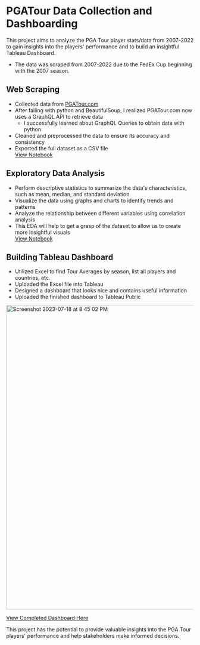 # PGATour Data Collection and Dashboarding
This project aims to analyze the PGA Tour player stats/data from 2007-2022 to gain insights into the players' performance and to build an insightful Tableau Dashboard. 
- The data was scraped from 2007-2022 due to the FedEx Cup beginning with the 2007 season.

## Web Scraping

- Collected data from [PGATour.com](https://www.pgatour.com/stats)
- After failing with python and BeautifulSoup, I realized PGATour.com now uses a GraphQL API to retrieve data
  -   I successfully learned about GraphQL Queries to obtain data with python
- Cleaned and preprocessed the data to ensure its accuracy and consistency
- Exported the full dataset as a CSV file \
[View Notebook](/PGA_WebScrape.ipynb)

## Exploratory Data Analysis
- Perform descriptive statistics to summarize the data's characteristics, such as mean, median, and standard deviation
- Visualize the data using graphs and charts to identify trends and patterns
- Analyze the relationship between different variables using correlation analysis
- This EDA will help to get a grasp of the dataset to allow us to create more insightful visuals \
[View Notebook](PGA_EDA.ipynb)


## Building Tableau Dashboard

- Utilized Excel to find Tour Averages by season, list all players and countries, etc.
- Uploaded the Excel file into Tableau
- Designed a dashboard that looks nice and contains useful information
- Uploaded the finished dashboard to Tableau Public 

<img width="816" alt="Screenshot 2023-07-18 at 8 45 02 PM" src="https://github.com/charlie-ahmer/PGATour-DataCollectionAndDashboard/assets/90870474/98ae7aef-ba20-4c6c-b06a-07717b98782a">

[View Completed Dashboard Here](https://public.tableau.com/app/profile/charles.ahmer/viz/PGATourStats2007-2022/PGAPlayerStatsDashboard)

This project has the potential to provide valuable insights into the PGA Tour players' performance and help stakeholders make informed decisions.
